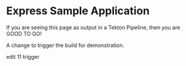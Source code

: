 # Express Sample Application

If you are seeing this page as output in a Tekton Pipeline, then you are GOOD TO GO!

A change to trigger the build for demonstration.


edit 11 trigger
